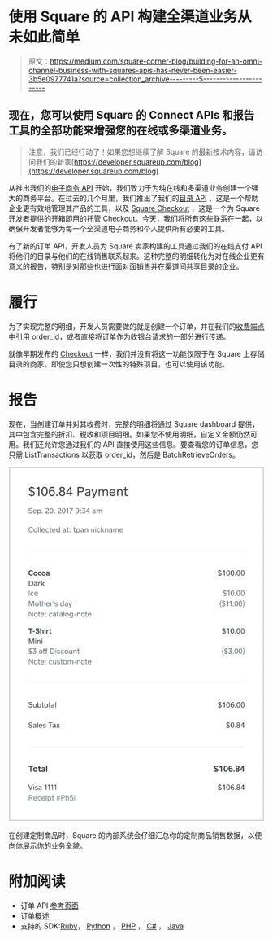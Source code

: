 # 使用 Square 的 API 构建全渠道业务从未如此简单

> 原文：<https://medium.com/square-corner-blog/building-for-an-omni-channel-business-with-squares-apis-has-never-been-easier-3b5e0977741a?source=collection_archive---------5----------------------->

## 现在，您可以使用 Square 的 Connect APIs 和报告工具的全部功能来增强您的在线或多渠道业务。

> 注意，我们已经行动了！如果您想继续了解 Square 的最新技术内容，请访问我们的新家[https://developer.squareup.com/blog](https://developer.squareup.com/blog)

从推出我们的[电子商务 API](https://docs.connect.squareup.com/articles/paymentform-overview) 开始，我们致力于为纯在线和多渠道业务创建一个强大的商务平台。在过去的几个月里，我们推出了我们的[目录 API](/square-corner-blog/introducing-the-new-square-catalog-api-3e2ebf254967) ，这是一个帮助企业更有效地管理其产品的工具，以及 [Square Checkout](/square-corner-blog/introducing-square-checkout-2991fc713c5c) ，这是一个为 Square 开发者提供的开箱即用的托管 Checkout。今天，我们将所有这些联系在一起，以确保开发者能够为每一个全渠道电子商务和个人提供所有必要的工具。

有了新的订单 API，开发人员为 Square 卖家构建的工具通过我们的在线支付 API 将他们的目录与他们的在线销售联系起来。这种完整的明细转化为对在线企业更有意义的报告，特别是对那些也进行面对面销售并在渠道间共享目录的企业。

# 履行

为了实现完整的明细，开发人员需要做的就是创建一个订单，并在我们的[收费端点](https://docs.connect.squareup.com/api/connect/v2#endpoint-charge)中引用 order_id，或者直接将订单作为收银台请求的一部分进行传递。

就像早期发布的 [Checkout](/square-corner-blog/introducing-square-checkout-2991fc713c5c) 一样，我们并没有将这一功能仅限于在 Square 上存储目录的商家。即使您只想创建一次性的特殊项目，也可以使用该功能。

# 报告

现在，当创建订单并对其收费时，完整的明细将通过 Square dashboard 提供，其中包含完整的折扣、税收和项目明细。如果您不使用明细，自定义金额仍然可用。我们还允许您通过我们的 API 直接使用这些信息。要查看您的订单信息，您只需:ListTransactions 以获取 order_id，然后是 BatchRetrieveOrders。

![](img/b5b7121ff3a641afa9488a79a52e7d1c.png)

在创建定制商品时，Square 的内部系统会仔细汇总你的定制商品销售数据，以便向你展示你的业务全貌。

# 附加阅读

*   订单 API [参考页面](https://docs.connect.squareup.com/api/connect/v2#navsection-orders)
*   订单[概述](https://docs.connect.squareup.com/articles/orders-api-overview)
*   支持的 SDK:[Ruby](https://github.com/square/connect-ruby-sdk/)， [Python](https://github.com/square/connect-python-sdk/) ， [PHP](https://github.com/square/connect-php-sdk/) ， [C#](https://github.com/square/connect-csharp-sdk) ， [Java](https://github.com/square/connect-java-sdk)